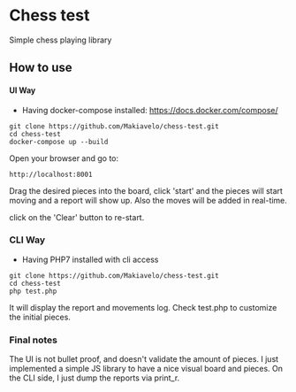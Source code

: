 # Chess test
Simple chess playing library

## How to use

#### UI Way

- Having docker-compose installed: https://docs.docker.com/compose/
```
git clone https://github.com/Makiavelo/chess-test.git
cd chess-test
docker-compose up --build
```

Open your browser and go to: 
```
http://localhost:8001
```

Drag the desired pieces into the board, click 'start' and the pieces will start moving and a report will show up. Also the moves will be added in real-time.

click on the 'Clear' button to re-start.

### CLI Way

- Having PHP7 installed with cli access
```
git clone https://github.com/Makiavelo/chess-test.git
cd chess-test
php test.php
```

It will display the report and movements log. Check test.php to customize the initial pieces.


### Final notes

The UI is not bullet proof, and doesn't validate the amount of pieces. I just implemented a simple JS library to have a nice visual board and pieces.
On the CLI side, I just dump the reports via print_r.
